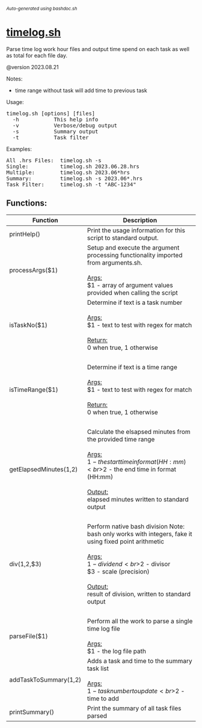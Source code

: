 <small><i>Auto-generated using bashdoc.sh</i></small>
# [timelog.sh](../timelog.sh)

Parse time log work hour files and output time spend on each task as well as total for
each file day.

@version 2023.08.21

Notes:<br>
- time range without task will add time to previous task

Usage:<br>
<pre>
timelog.sh [options] [files]
  -h           This help info
  -v           Verbose/debug output
  -s           Summary output
  -t           Task filter
</pre>

Examples:
<pre>
All .hrs Files:  timelog.sh -s
Single:          timelog.sh 2023.06.28.hrs
Multiple:        timelog.sh 2023.06*hrs
Summary:         timelog.sh -s 2023.06*.hrs
Task Filter:     timelog.sh -t "ABC-1234"
</pre>


## Functions:
| Function | Description |
|----------|-------------|
| printHelp() | Print the usage information for this script to standard output.   |
| processArgs($1) | Setup and execute the argument processing functionality imported from arguments.sh.    <br><br><u>Args:</u><br>$1 - array of argument values provided when calling the script  <br> |
| isTaskNo($1) | Determine if text is a task number    <br><br><u>Args:</u><br>$1 - text to test with regex for match  <br><br><u>Return:</u><br>0 when true, 1 otherwise<br> |
| isTimeRange($1) | Determine if text is a time range    <br><br><u>Args:</u><br>$1 - text to test with regex for match  <br><br><u>Return:</u><br>0 when true, 1 otherwise<br> |
| getElapsedMinutes($1,$2) | Calculate the elsapsed minutes from the provided time range    <br><br><u>Args:</u><br>$1 - the start time in format (HH:mm)  <br>$2 - the end time in format (HH:mm)  <br><br><u>Output:</u><br>elapsed minutes written to standard output<br> |
| div($1,$2,$3) | Perform native bash division  Note: bash only works with integers, fake it using fixed point arithmetic    <br><br><u>Args:</u><br>$1 - dividend  <br>$2 - divisor  <br>$3 - scale (precision)  <br><br><u>Output:</u><br>result of division, written to standard output<br> |
| parseFile($1) | Perform all the work to parse a single time log file    <br><br><u>Args:</u><br>$1 - the log file path  <br> |
| addTaskToSummary($1,$2) | Adds a task and time to the summary task list    <br><br><u>Args:</u><br>$1 - task number to update  <br>$2 - time to add  <br> |
| printSummary() | Print the summary of all task files parsed   |
